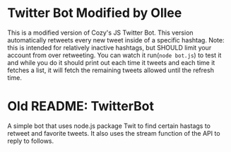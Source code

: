 # Twitter Bot Modified by Ollee

This is a modified version of Cozy's JS Twitter Bot. This version automatically retweets every new tweet inside of a specific hashtag. Note: this is intended for relatively inactive hashtags, but SHOULD limit your account from over retweeting. You can watch it run(`node bot.js`) to test it and while you do it should print out each time it tweets and each time it fetches a list, it will fetch the remaining tweets allowed until the refresh time.

# Old README: TwitterBot
A simple bot that uses node.js package Twit to find certain hastags to retweet and favorite tweets. It also uses the
stream function of the API to reply to follows. 
